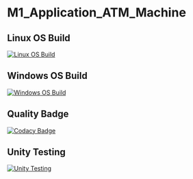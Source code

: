 # M1_Application_ATM_Machine

## Linux OS Build
[![Linux OS Build](https://github.com/sharon012/M1_Application_ATM_Machine/actions/workflows/LInux_c-cpp.yml/badge.svg)](https://github.com/sharon012/M1_Application_ATM_Machine/blob/main/.github/workflows/LInux_c-cpp.yml)

## Windows OS Build
[![Windows OS Build](https://github.com/sharon012/M1_Application_ATM_Machine/actions/workflows/windows_c-cpp.yml/badge.svg)](https://github.com/sharon012/M1_Application_ATM_Machine/blob/main/.github/workflows/windows_c-cpp.yml)

## Quality Badge
[![Codacy Badge](https://app.codacy.com/project/badge/Grade/2bc802784c87420fb9b9249eb6940ae7)](https://www.codacy.com/gh/sharon012/M1_Application_ATM_Machine/dashboard?utm_source=github.com&amp;utm_medium=referral&amp;utm_content=sharon012/M1_Application_ATM_Machine&amp;utm_campaign=Badge_Grade)

## Unity Testing
[![Unity Testing](https://github.com/sharon012/M1_Application_ATM_Machine/actions/workflows/unity_testing.yml/badge.svg)](https://github.com/sharon012/M1_Application_ATM_Machine/blob/main/.github/workflows/unity_testing.yml)
